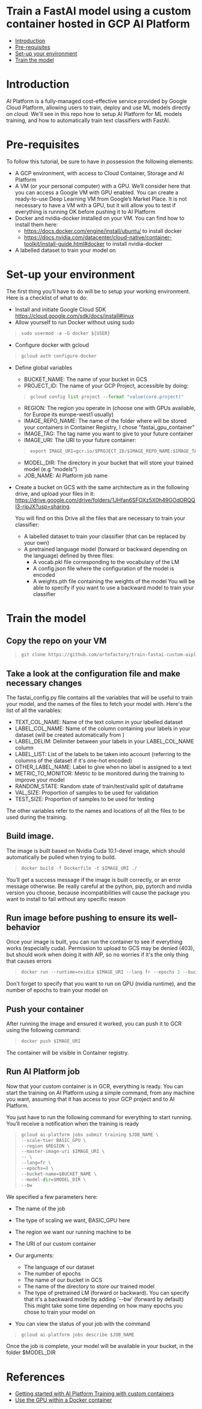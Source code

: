 # Train a FastAI model using a custom container hosted in GCP AI Platform
- [Introduction](#introduction)
- [Pre-requisites](#pre-requisites)
- [Set-up your environment](#set-up-your-environment)
- [Train the model](#train-the-model)

# Introduction
AI Platform is a fully-managed cost-effective service provided by Google Cloud Platform, allowing users to train, deploy and use ML models directly on cloud. 
We'll see in this repo how to setup AI Platform for ML models training, and how to automatically train text classifiers with FastAI.

# Pre-requisites
To follow this tutorial, be sure to have in possession the following elements:
- A GCP environment, with access to Cloud Container, Storage and AI Platform
- A VM (or your personal computer) with a GPU. We’ll consider here that you can access a Google VM with GPU enabled. You can create a ready-to-use Deep Learning VM from Google’s Market Place. It is not necessary to have a VM with a GPU, but it will allow you to test if everything is running OK before pushing it to AI Platform
- Docker and nvidia-docker installed on your VM. You can find how to install them here:
  - https://docs.docker.com/engine/install/ubuntu/ to install docker
  - https://docs.nvidia.com/datacenter/cloud-native/container-toolkit/install-guide.html#docker to install nvidia-docker
- A labelled dataset to train your model on

# Set-up your environment
The first thing you’ll have to do will be to setup your working environment. Here is a checklist of what to do:
- Install and initiate Google Cloud SDK https://cloud.google.com/sdk/docs/install#linux
- Allow yourself to run Docker without using sudo
> ```python
> sudo usermod -a -G docker ${USER}
> ```
- Configure docker with gcloud
> ```python
> gcloud auth configure-docker
> ```

- Define global variables
  - BUCKET_NAME: The name of your bucket in GCS
  - PROJECT_ID: The name of your GCP Project, accessible by doing:
  > ```python
  > gcloud config list project --format "value(core.project)"
  > ```
  - REGION: The region you operate in (choose one with GPUs available, for Europe its europe-west1 usually)
  - IMAGE_REPO_NAME: The name of the folder where will be stored your containers in Container Registry, I chose "fastai_gpu_container"
  - IMAGE_TAG: The tag name you want to give to your future container
  - IMAGE_URI: The URI to your future container:
  > ```python
  > export IMAGE_URI=gcr.io/$PROJECT_ID/$IMAGE_REPO_NAME:$IMAGE_TAG
  > ```
  - MODEL_DIR: The directory in your bucket that will store your trained model (e.g "models")
  - JOB_NAME: AI Platform job name

- Create a bucket on GCS with the same architecture as in the following drive, and upload your files in it:
  https://drive.google.com/drive/folders/1JHfan6SFOXz5X0h49GOdORQQI3-rjpJX?usp=sharing.

  You will find on this Drive all the files that are necessary to train your classifier:
  - A labelled dataset to train your classifier (that can be replaced by your own)
  - A pretrained language model (forward or backward depending on the language) defined by three files:
    - A vocab.pkl file corresponding to the vocabulary of the LM
    - A config.json file where the configuration of the model is encoded
    - A weights.pth file containing the weights of the model
  You will be able to specify if you want to use a backward model to train your classifier


# Train the model
## Copy the repo on your VM
> ```python
> git clone https://github.com/artefactory/train-fastai-custom-aiplatform.git
> ```


## Take a look at the configuration file and make necessary changes
The fastai_config.py file contains all the variables that will be useful to train your model, and the names of the files to fetch your model with. Here's the list of all the variables:
  - TEXT_COL_NAME: Name of the text column in your labelled dataset
  - LABEL_COL_NAME: Name of the column containing your labels in your dataset (will be created automatically from )
  - LABEL_DELIM: Delimiter between your labels in your LABEL_COL_NAME column
  - LABEL_LIST: List of the labels to be taken into account (referring to the columns of the dataset if it's one-hot encoded)
  - OTHER_LABEL_NAME: Label to give when no label is assigned to a text
  - METRIC_TO_MONITOR: Metric to be monitored during the training to improve your model
  - RANDOM_STATE: Random state of train/test/valid split of dataframe
  - VAL_SIZE: Proportion of samples to be used for validation
  - TEST_SIZE: Proportion of samples to be used for testing
  
The other variables refer to the names and locations of all the files to be used during the training.


## Build image.
The image is built based on Nvidia Cuda 10.1-devel image, which should automatically be pulled when trying to build.
> ```python
> docker build -f Dockerfile -t $IMAGE_URI ./
> ```
You’ll get a success message if the image is built correctly, or an error message otherwise. Be really careful at the python, pip, pytorch and nvidia version you choose, because incompatibilities will cause the package you want to install to fail without any specific reason


## Run image before pushing to ensure its well-behavior
Once your image is built, you can run the container to see if everything works (especially cuda).
Permission to upload to GCS may be denied (403), but should work when doing it with AIP, so no worries if it's the only thing that causes errors
> ```python
> docker run --runtime=nvidia $IMAGE_URI --lang fr --epochs 2 --bucket-name $BUCKET_NAME
> ```
Don't forget to specify that you want to run on GPU (nvidia runtime), and the number of epochs to train your model on

## Push your container
After running the image and ensured it worked, you can push it to GCR using the following command:
> ```python
> docker push $IMAGE_URI
> ```
The container will be visible in Container registry.


## Run AI Platform job
Now that your custom container is in GCR, everything is ready. You can start the training on AI Platform using a simple command, from any machine you want, assuming that it has access to your GCP project and to AI Platform.

You just have to run the following command for everything to start running. You’ll receive a notification when the training is ready

> ```python
> gcloud ai-platform jobs submit training $JOB_NAME \
> --scale-tier BASIC_GPU \
> --region $REGION \
> --master-image-uri $IMAGE_URI \
> -- \
> --lang=fr \
> --epochs=8 \
> --bucket-name=$BUCKET_NAME \
> --model-dir=$MODEL_DIR \
> --bw
> ```
We specified a few parameters here:
  - The name of the job
  - The type of scaling we want, BASIC_GPU here
  - The region we want our running machine to be
  - The URI of our custom container
  - Our arguments:
    - The language of our dataset
    - The number of epochs
    - The name of our bucket in GCS
    - The name of the directory to store our trained model
    - The type of pretrained LM (forward or backward). You can specify that it's a backward model by adding '--bw' (forward by default)
This might take some time depending on how many epochs you chose to train your model on

- You can view the status of your job with the command
> ```python
> gcloud ai-platform jobs describe $JOB_NAME
> ```

Once the job is complete, your model will be available in your bucket, in the folder $MODEL_DIR

# References
- [Getting started with AI Platform Training with custom containers](https://cloud.google.com/ai-platform/training/docs/custom-containers-training#submit_a_hyperparameter_tuning_job)
- [Use the GPU within a Docker container](https://blog.roboflow.com/use-the-gpu-in-docker/)
